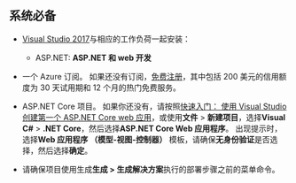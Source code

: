 ## <a name="prerequisites"></a>系统必备

* [Visual Studio 2017](https://visualstudio.microsoft.com/downloads/?utm_medium=microsoft&utm_source=docs.microsoft.com&utm_campaign=button+cta&utm_content=download+vs2017)与相应的工作负荷一起安装：
  * ASP.NET: **ASP.NET 和 web 开发**

* 一个 Azure 订阅。 如果还没有订阅，[免费注册](https://azure.microsoft.com/free/dotnet/)，其中包括 200 美元的信用额度为 30 天试用期和 12 个月的热门免费服务。

* ASP.NET Core 项目。 如果你还没有，请按照[快速入门： 使用 Visual Studio 创建第一个 ASP.NET Core web 应用](../../ide/quickstart-aspnet-core.md)，或使用**文件** > **新建项目**，选择**Visual C#** > **.NET Core**，然后选择**ASP.NET Core Web 应用程序**。 出现提示时，选择**Web 应用程序 （模型-视图-控制器）** 模板，请确保**无身份验证**是否选择，然后选择**确定**。

* 请确保项目使用生成**生成 > 生成解决方案**执行的部署步骤之前的菜单命令。